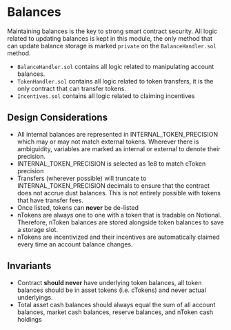 # Balances

Maintaining balances is the key to strong smart contract security. All logic related to updating balances is kept in this
module, the only method that can update balance storage is marked `private` on the `BalanceHandler.sol` method.

- `BalanceHandler.sol` contains all logic related to manipulating account balances.
- `TokenHandler.sol` contains all logic related to token transfers, it is the only contract that can transfer tokens.
- `Incentives.sol` contains all logic related to claiming incentives

## Design Considerations

- All internal balances are represented in INTERNAL_TOKEN_PRECISION which may or may not match external tokens. Wherever
  there is ambiguidity, variables are marked as internal or external to denote their precision.
- INTERNAL_TOKEN_PRECISION is selected as 1e8 to match cToken precision
- Transfers (wherever possible) will truncate to INTERNAL_TOKEN_PRECISION decimals to ensure that the contract does not
  accrue dust balances. This is not entirely possible with tokens that have transfer fees.
- Once listed, tokens can **never** be de-listed
- nTokens are always one to one with a token that is tradable on Notional. Therefore, nToken balances are stored alongside
  token balances to save a storage slot.
- nTokens are incentivized and their incentives are automatically claimed every time an account balance changes.

## Invariants

- Contract **should never** have underlying token balances, all token balances should be in asset tokens (i.e. cTokens)
  and never actual underlyings.
- Total asset cash balances should always equal the sum of all account balances, market cash balances, reserve balances, and
  nToken cash holdings
